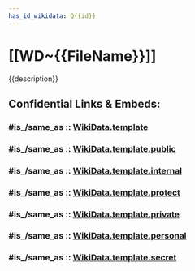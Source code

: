 ```yaml
---
has_id_wikidata: Q{{id}}
---
```


# [[WD~{{FileName}}]]


{{description}}


## Confidential Links & Embeds: 

### #is_/same_as :: [WikiData.template](/_Standards/WikiData.template.md) 

### #is_/same_as :: [WikiData.template.public](/_public/WikiData.template.public.md) 

### #is_/same_as :: [WikiData.template.internal](/_internal/WikiData.template.internal.md) 

### #is_/same_as :: [WikiData.template.protect](/_protect/WikiData.template.protect.md) 

### #is_/same_as :: [WikiData.template.private](/_private/WikiData.template.private.md) 

### #is_/same_as :: [WikiData.template.personal](/_personal/WikiData.template.personal.md) 

### #is_/same_as :: [WikiData.template.secret](/_secret/WikiData.template.secret.md)

